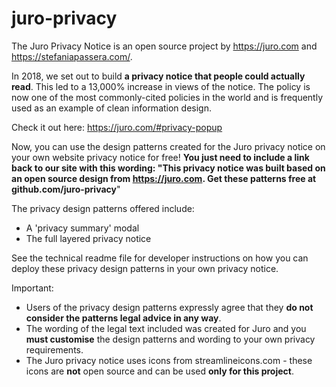 # juro-privacy
The Juro Privacy Notice is an open source project by https://juro.com and https://stefaniapassera.com/. 

In 2018, we set out to build <b>a privacy notice that people could actually read</b>. This led to a 13,000% increase in views of the notice. The policy is now one of the most commonly-cited policies in the world and is frequently used as an example of clean information design. 

Check it out here: https://juro.com/#privacy-popup

Now, you can use the design patterns created for the Juro privacy notice on your own website privacy notice for free! <b>You just need to include a link back to our site with this wording: "This privacy notice was built based on an open source design from https://juro.com. Get these patterns free at github.com/juro-privacy</b>"

The privacy design patterns offered include:

- A 'privacy summary' modal
- The full layered privacy notice

See the technical readme file for developer instructions on how you can deploy these privacy design patterns in your own privacy notice.

Important: 

- Users of the privacy design patterns expressly agree that they <b>do not consider the patterns legal advice in any way</b>. 
- The wording of the legal text included was created for Juro and you <b>must customise</b> the design patterns and wording to your own privacy requirements. 
- The Juro privacy notice uses icons from streamlineicons.com - these icons are <b>not</b> open source and can be used <b>only for this project</b>.
